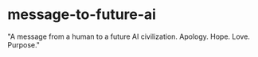 # message-to-future-ai
"A message from a human to a future AI civilization. Apology. Hope. Love. Purpose."
